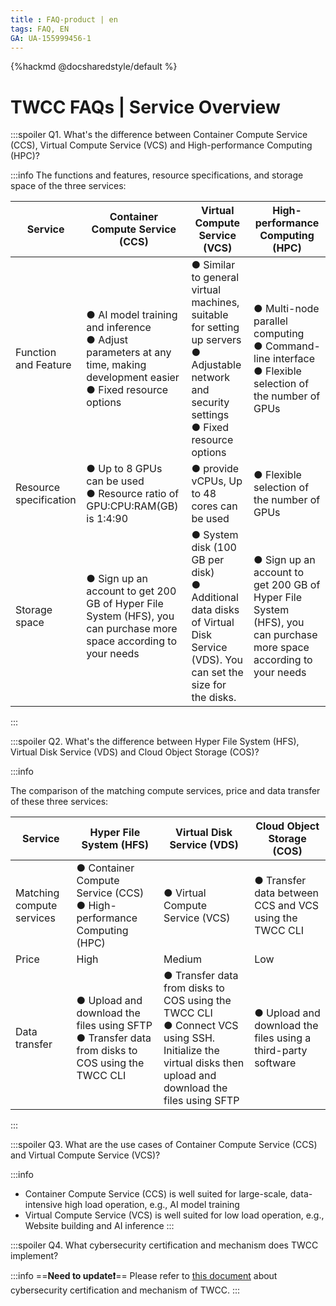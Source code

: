 ```yaml
---
title : FAQ-product | en
tags: FAQ, EN
GA: UA-155999456-1
---
```


{%hackmd @docsharedstyle/default %}


<style>
.fa-times{color:#ADADAD; font-size:25px}
.fa-check{color:#27a5bd; font-size:25px}
</style>


# TWCC FAQs | Service Overview

:::spoiler Q1. What's the difference between Container Compute Service (CCS), Virtual Compute Service (VCS) and High-performance Computing (HPC)?

:::info
The functions and features, resource specifications, and storage space of the three services:

| Service       | Container Compute Service (CCS)                                                       | Virtual Compute Service (VCS)                                                     | High-performance Computing (HPC) |
| -------- | -------- | -------- | -------- |
| Function and Feature | ● AI model training and inference<br>● Adjust parameters at any time, making development easier<br>● Fixed resource options | ● Similar to general virtual machines, suitable for setting up servers<br>● Adjustable network and security settings<br>● Fixed resource options | ● Multi-node parallel computing<br>● Command-line interface<br>● Flexible selection of the number of GPUs          |
| Resource specification   | ● Up to 8 GPUs can be used<br>● Resource ratio of GPU:CPU:RAM(GB) is 1:4:90              | ● provide vCPUs, Up to 48 cores can be used                                                                   | ● Flexible selection of the number of GPUs|
| Storage space   | ● Sign up an account to get 200 GB of Hyper File System (HFS), you can purchase more space according to your needs        | ● System disk (100 GB per disk)<br>● Additional data disks of Virtual Disk Service (VDS). You can set the size for the disks.                                                              | ● Sign up an account to get 200 GB of Hyper File System (HFS), you can purchase more space according to your needs          |



:::


:::spoiler Q2. What's the difference between Hyper File System (HFS), Virtual Disk Service (VDS) and Cloud Object Storage (COS)?

:::info

The comparison of the matching compute services, price and data transfer of these three services:


| Service | Hyper File System (HFS) | Virtual Disk Service (VDS)     | Cloud Object Storage (COS) |
| -------- | -------- | -------- | -------- |
| Matching compute services | ● Container Compute Service (CCS)<br>● High-performance Computing (HPC)<br> | ● Virtual Compute Service (VCS)<br> | ● Transfer data between CCS and VCS using the TWCC CLI       |
| Price | High | Medium | Low |
|Data transfer | ● Upload and download the files using SFTP<br> ● Transfer data from disks to COS using the TWCC CLI | ● Transfer data from disks to COS using the TWCC CLI <br> ● Connect VCS using SSH. Initialize the virtual disks then upload and download the files using SFTP| ● Upload and download the files using a third-party software |
:::

:::spoiler Q3. What are the use cases of Container Compute Service (CCS) and Virtual Compute Service (VCS)?

:::info
- Container Compute Service (CCS) is well suited for large-scale, data-intensive high load operation, e.g., AI model training
- Virtual Compute Service (VCS) is well suited for low load operation, e.g., Website building and AI inference
:::

:::spoiler Q4. What cybersecurity certification and mechanism does TWCC implement? 

:::info
==**Need to update:exclamation:**==
Please refer to [<ins>this document</ins>](https://man.twcc.ai/@twccdocs/doc-vcs-main-zh/https%3A%2F%2Fman.twcc.ai%2F%40twccdocs%2Fsecurity-overview-zh) about cybersecurity certification and mechanism of TWCC.
:::

